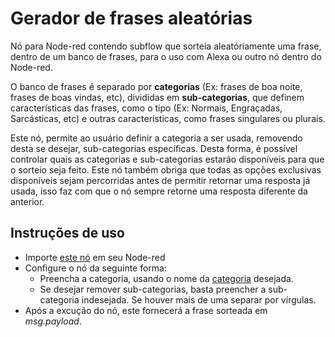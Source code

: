 # Gerador de frases aleatórias
Nó para Node-red contendo subflow que sorteia aleatóriamente uma frase, dentro de um banco de frases, para o uso com Alexa ou outro nó dentro do Node-red.

O banco de frases é separado por **categorias** (Ex: frases de boa noite, frases de boas vindas, etc), divididas em **sub-categorias**, que definem características das frases, como o tipo (Ex: Normais, Engraçadas, Sarcásticas, etc) e outras características, como frases singulares ou plurais.

Este nó, permite ao usuário definir a categoria a ser usada, removendo desta se desejar, sub-categorias específicas. Desta forma, é possível controlar quais as categorias e sub-categorias estarão disponíveis para que o sorteio seja feito. Este nó também obriga que todas as opções exclusivas disponíveis sejam percorridas antes de permitir retornar uma resposta já usada, isso faz com que o nó sempre retorne uma resposta diferente da anterior.

## Instruções de uso

* Importe [este nó](https://raw.githubusercontent.com/mendoncart/alexa-frases-aleatorias/main/node-red_subflow) em seu Node-red
* Configure o nó da seguinte forma:
  * Preencha a categoria, usando o nome da [categoria](https://github.com/mendoncart/alexa-frases-aleatorias/tree/main/frases) desejada.
  * Se desejar remover sub-categorias, basta preencher a sub-categoria indesejada. Se houver mais de uma separar por vírgulas.
* Após a excução do nó, este fornecerá a frase sorteada em *msg.payload*.
